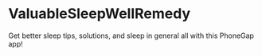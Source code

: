 # ValuableSleepWellRemedy
Get better sleep tips, solutions, and sleep in general all with this PhoneGap app!

